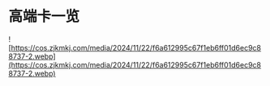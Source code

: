 # 高端卡一览

![https://cos.zjkmkj.com/media/2024/11/22/f6a612995c67f1eb6ff01d6ec9c88737-2.webp](https://cos.zjkmkj.com/media/2024/11/22/f6a612995c67f1eb6ff01d6ec9c88737-2.webp)
